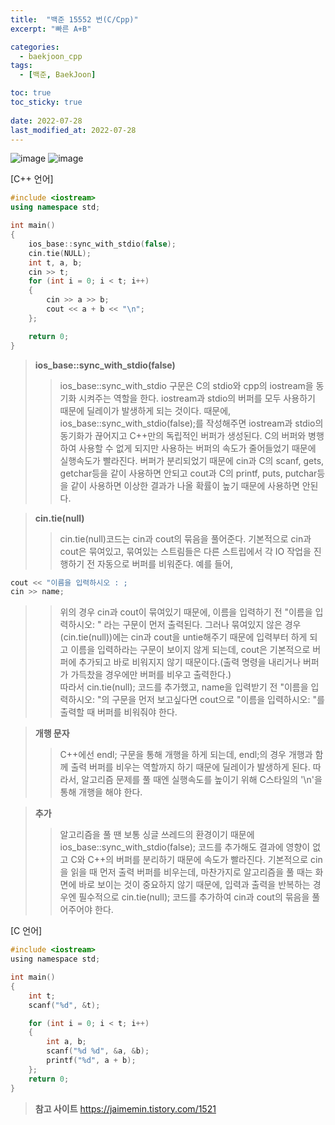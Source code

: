 ```yaml
---
title:  "백준 15552 번(C/Cpp)"
excerpt: "빠른 A+B"

categories:
  - baekjoon_cpp
tags:
  - [백준, BaekJoon]

toc: true
toc_sticky: true
 
date: 2022-07-28
last_modified_at: 2022-07-28
---
```


![image](https://user-images.githubusercontent.com/106606698/181396585-9d617d2e-669e-454c-8f64-757f6441ee0f.png)
![image](https://user-images.githubusercontent.com/106606698/181396588-0a3c57ec-0a01-457d-89a1-22019c6cbb3a.png)
 
[C++ 언어]
```c++
#include <iostream>
using namespace std;

int main()
{
    ios_base::sync_with_stdio(false);
    cin.tie(NULL);
    int t, a, b;
    cin >> t;
    for (int i = 0; i < t; i++)
    {
        cin >> a >> b;
        cout << a + b << "\n";
    };

    return 0;
}
```
>**ios_base::sync_with_stdio(false)**
 >>ios_base::sync_with_stdio 구문은 C의 stdio와 cpp의 iostream을 동기화 시켜주는 역할을 한다. iostream과 stdio의 버퍼를 모두 사용하기 때문에 딜레이가 발생하게 되는 것이다.
 때문에, ios_base::sync_with_stdio(false);를 작성해주면 iostream과 stdio의 동기화가 끊어지고 C++만의 독립적인 버퍼가 생성된다.
 C의 버퍼와 병행하여 사용할 수 없게 되지만 사용하는 버퍼의 속도가 줄어들었기 때문에 실행속도가 빨라진다. 
 버퍼가 분리되었기 때문에 cin과 C의 scanf, gets, getchar등을 같이 사용하면 안되고 cout과 C의 printf, puts, putchar등을 같이 사용하면 이상한 결과가 나올 확률이 높기 때문에 사용하면 안된다.
  
>**cin.tie(null)**
>>cin.tie(null)코드는 cin과 cout의 묶음을 풀어준다.
기본적으로 cin과 cout은 묶여있고, 묶여있는 스트림들은 다른 스트립에서 각 IO 작업을 진행하기 전 자동으로 버퍼를 비워준다.
예를 들어,
```c++
cout << "이름을 입력하시오 : ;
cin >> name;
 ``` 
>>위의 경우 cin과 cout이 묶여있기 때문에, 이름을 입력하기 전 "이름을 입력하시오: " 라는 구문이 먼저 출력된다.
그러나 묶여있지 않은 경우(cin.tie(null))에는 cin과 cout을 untie해주기 때문에 입력부터 하게 되고 이름을 입력하라는 구문이 보이지 않게 되는데, cout은 기본적으로 버퍼에 추가되고 바로 비워지지 않기 때문이다.(출력 명령을 내리거나 버퍼가 가득찼을 경우에만 버퍼를 비우고 출력한다.)  
따라서 cin.tie(null); 코드를 추가했고, name을 입력받기 전 "이름을 입력하시오: "의 구문을 먼저 보고싶다면 cout으로 "이름을 입력하시오: "를 출력할 때 버퍼를 비워줘야 한다.
 
>**개행 문자**
>>C++에선 endl; 구문을 통해 개행을 하게 되는데, endl;의 경우 개행과 함께 출력 버퍼를 비우는 역할까지 하기 때문에 딜레이가 발생하게 된다.
따라서, 알고리즘 문제를 풀 때엔 실행속도를 높이기 위해 C스타일의 '\n'을 통해 개행을 해야 한다.

>**추가**
>>알고리즘을 풀 땐 보통 싱글 쓰레드의 환경이기 때문에 ios_base::sync_with_stdio(false); 코드를 추가해도 결과에 영향이 없고 C와 C++의 버퍼를 분리하기 때문에 속도가 빨라진다.
기본적으로 cin을 읽을 때 먼저 출력 버퍼를 비우는데, 마찬가지로 알고리즘을 풀 때는 화면에 바로 보이는 것이 중요하지 않기 때문에, 입력과 출력을 반복하는 경우엔 필수적으로 cin.tie(null); 코드를 추가하여 cin과 cout의 묶음을 풀어주어야 한다.
 
 [C 언어]
```c
#include <iostream>
using namespace std;

int main()
{
    int t;
    scanf("%d", &t);

    for (int i = 0; i < t; i++)
    {
        int a, b;
        scanf("%d %d", &a, &b);
        printf("%d", a + b);
    };
    return 0;
}
```
 
 
>**참고 사이트**
><https://jaimemin.tistory.com/1521>